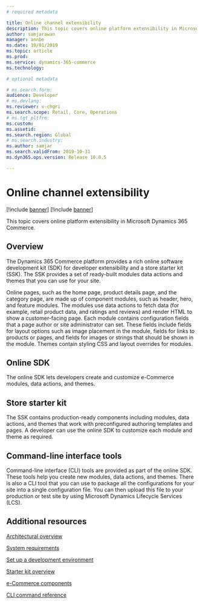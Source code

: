 ```yaml
---
# required metadata

title: Online channel extensibility
description: This topic covers online platform extensibility in Microsoft Dynamics 365 Commerce.
author: samjarawan
manager: annbe
ms.date: 10/01/2019
ms.topic: article
ms.prod: 
ms.service: dynamics-365-commerce
ms.technology: 

# optional metadata

# ms.search.form: 
audience: Developer
# ms.devlang: 
ms.reviewer: v-chgri
ms.search.scope: Retail, Core, Operations
# ms.tgt_pltfrm: 
ms.custom: 
ms.assetid: 
ms.search.region: Global
# ms.search.industry: 
ms.author: samjar
ms.search.validFrom: 2019-10-31
ms.dyn365.ops.version: Release 10.0.5

---
```

# Online channel extensibility

[!include [banner](../includes/preview-banner.md)]
[!include [banner](../includes/banner.md)]

This topic covers online platform extensibility in Microsoft Dynamics 365 Commerce.

## Overview

The Dynamics 365 Commerce platform provides a rich online software development kit (SDK) for developer extensibility and a store starter kit (SSK). The SSK provides a set of ready-built modules data actions and themes that you can use for your site.

Online pages, such as the home page, product details page, and the category page, are made up of component modules, such as header, hero, and feature modules. The modules use data actions to fetch data (for example, retail product data, and ratings and reviews) and render HTML to show a customer-facing page. Each module contains configuration fields that a page author or site administrator can set. These fields include fields for layout options such as image placement in the module, fields for links to products or pages, and fields for images or strings that should be shown in the module. Themes contain styling CSS and layout overrides for modules.

## Online SDK

The online SDK lets developers create and customize e-Commerce modules, data actions, and themes.

## Store starter kit

The SSK contains production-ready components including modules, data actions, and themes that work with preconfigured authoring templates and pages. A developer can use the online SDK to customize each module and theme as required.

## Command-line interface tools

Command-line interface (CLI) tools are provided as part of the online SDK. These tools help you create new modules, data actions, and themes. There is also a CLI tool that you can use to package all the configurations for your site into a single configuration file. You can then upload this file to your production or test site by using Microsoft Dynamics Lifecycle Services (LCS).

## Additional resources

[Architectural overview](architectural-overview.md)

[System requirements](system-requirements.md)

[Set up a development environment](setup-dev-environment.md)

[Starter kit overview](../starter-kit-overview.md)

[e-Commerce components](ecommerce-components.md)

[CLI command reference](cli-command-reference.md)
